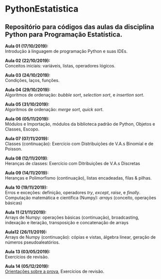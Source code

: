 # PythonEstatistica

## Repositório para códigos das aulas da disciplina Python para Programação Estatística.

**Aula 01 (17/10/2019):**    
    Introdução à linguagem de programação Python e suas IDEs.

**Aula 02 (22/10/2019):**    
    Conceitos iniciais: variáveis, listas, operadores lógicos.

**Aula 03 (24/10/2019):**    
    Condições, laços, funções.

**Aula 04 (29/10/2019):**    
    Algoritmos de ordenação: *bubble sort*, *selection sort*, e *insertion sort*.

**Aula 05 (31/10/2019):**    
    Algoritmos de ordenação: *merge sort*, *quick sort*.

**Aula 06 (05/11/2019):**    
    Módulos e Importação, módulos da biblioteca padrão de Python, Objetos e Classes, Escopo.

**Aula 07 (07/11/2019):**    
    Classes (continuação): Exercício com Distribuições de V.A.s Binomial e de Poisson.

**Aula 08 (12/11/2019)**:    
    Heranças de classes: Exercício com Ditribuições de V.A.s Discretas

**Aula 09 (14/11/2019):**    
    Heranças e Polimorfismo (continuação), listas encadeadas, filas & pilhas.

**Aula 10 (19/11/2019):**    
    Erros e exceções: definição, operadores *try*, *except*, *raise*, e *finally*.    
    Computação matemática e científica (Numpy): *arrays* (conceito, operações básicas)
    
**Aula 11 (21/11/2019):**    
    Arrays de Numpy: operações básicas (continuação), broadcasting, indexação e iteração,
    transposição e concatenação de arrays

**Aula12 (26/11/2019):**    
    Arrays de Numpy (continuação): cópias e vistas, álgebra linear, geração de números pseudoaleatórios.

**Aula 13 (03/05/2019):**    
    Exercícios de revisão.

**Aula 14 (05/12/2019):**    
    [Orientações sobre a prova](https://github.com/tmfilho/python-de/blob/master/provas/1-prova-2019.2.ipynb), Exercícios de revisão.